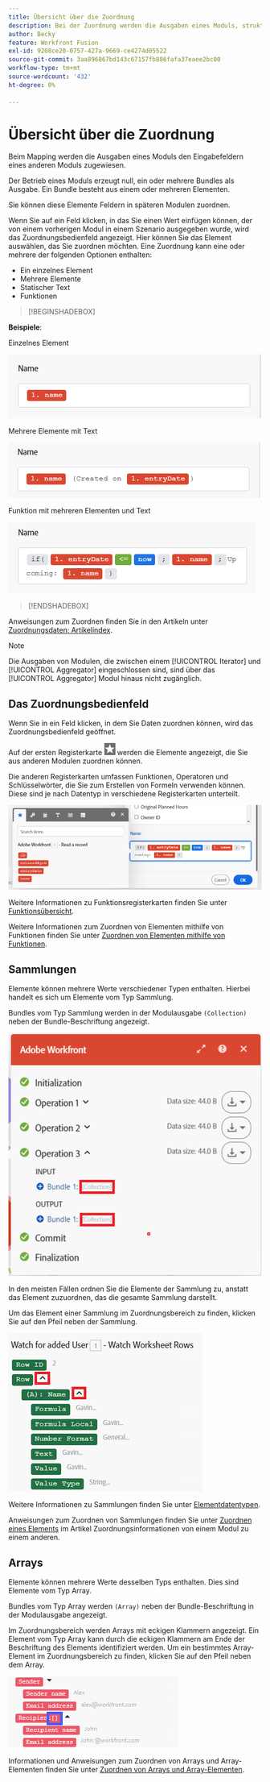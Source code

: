 ```yaml
---
title: Übersicht über die Zuordnung
description: Bei der Zuordnung werden die Ausgaben eines Moduls, strukturiert in Elemente, den Eingabefeldern eines anderen Moduls zugewiesen.
author: Becky
feature: Workfront Fusion
exl-id: 9208ce20-0757-427a-9669-ce4274d05522
source-git-commit: 3aa896867bd143c67157fb886fafa37eaee2bc00
workflow-type: tm+mt
source-wordcount: '432'
ht-degree: 0%

---
```


# Übersicht über die Zuordnung

Beim Mapping werden die Ausgaben eines Moduls den Eingabefeldern eines anderen Moduls zugewiesen.

Der Betrieb eines Moduls erzeugt null, ein oder mehrere Bundles als Ausgabe. Ein Bundle besteht aus einem oder mehreren Elementen.

Sie können diese Elemente Feldern in späteren Modulen zuordnen.

Wenn Sie auf ein Feld klicken, in das Sie einen Wert einfügen können, der von einem vorherigen Modul in einem Szenario ausgegeben wurde, wird das Zuordnungsbedienfeld angezeigt. Hier können Sie das Element auswählen, das Sie zuordnen möchten. Eine Zuordnung kann eine oder mehrere der folgenden Optionen enthalten:

* Ein einzelnes Element
* Mehrere Elemente
* Statischer Text
* Funktionen

>[!BEGINSHADEBOX]

**Beispiele**:

Einzelnes Element

![Einzelnes Element zuordnen](assets/map-single.png)

Mehrere Elemente mit Text

![Mehrere Elemente zuordnen](assets/map-multiple-with-text.png)

Funktion mit mehreren Elementen und Text

![Formel mit Text zuordnen](assets/map-formula-with-text.png)


>[!ENDSHADEBOX]


Anweisungen zum Zuordnen finden Sie in den Artikeln unter [Zuordnungsdaten: Artikelindex](/help/workfront-fusion/create-scenarios/map-data/map-data-toc.md).

>[!NOTE]
>
>Die Ausgaben von Modulen, die zwischen einem [!UICONTROL Iterator] und [!UICONTROL Aggregator] eingeschlossen sind, sind über das [!UICONTROL Aggregator] Modul hinaus nicht zugänglich.

## Das Zuordnungsbedienfeld

Wenn Sie in ein Feld klicken, in dem Sie Daten zuordnen können, wird das Zuordnungsbedienfeld geöffnet.

Auf der ersten Registerkarte ![Aus anderen Modulen zuordnen](assets/toolbar-icon-functions-you-map-from-other-modules.png) werden die Elemente angezeigt, die Sie aus anderen Modulen zuordnen können.

Die anderen Registerkarten umfassen Funktionen, Operatoren und Schlüsselwörter, die Sie zum Erstellen von Formeln verwenden können. Diese sind je nach Datentyp in verschiedene Registerkarten unterteilt.

![Zuordnungsbereich](assets/mapping-panel-blank.png)


Weitere Informationen zu Funktionsregisterkarten finden Sie unter [Funktionsübersicht](/help/workfront-fusion/get-started-with-fusion/understand-fusion/function-overview.md).

Weitere Informationen zum Zuordnen von Elementen mithilfe von Funktionen finden Sie unter [Zuordnen von Elementen mithilfe von Funktionen](/help/workfront-fusion/create-scenarios/map-data/map-using-functions.md).

## Sammlungen

Elemente können mehrere Werte verschiedener Typen enthalten. Hierbei handelt es sich um Elemente vom Typ Sammlung.

Bundles vom Typ Sammlung werden in der Modulausgabe `(Collection)` neben der Bundle-Beschriftung angezeigt.

![Sammlung](assets/collection.png)

In den meisten Fällen ordnen Sie die Elemente der Sammlung zu, anstatt das Element zuzuordnen, das die gesamte Sammlung darstellt.

Um das Element einer Sammlung im Zuordnungsbereich zu finden, klicken Sie auf den Pfeil neben der Sammlung.

![Sammlungs-Dropdown](assets/collection-dropdown.png)

Weitere Informationen zu Sammlungen finden Sie unter [Elementdatentypen](/help/workfront-fusion/references/mapping-panel/data-types/item-data-types.md).

Anweisungen zum Zuordnen von Sammlungen finden Sie unter [Zuordnen eines Elements](/help/workfront-fusion/create-scenarios/map-data/map-data-from-one-to-another.md#map-an-item) im Artikel Zuordnungsinformationen von einem Modul zu einem anderen.

## Arrays

Elemente können mehrere Werte desselben Typs enthalten. Dies sind Elemente vom Typ Array.

Bundles vom Typ Array werden `(Array)` neben der Bundle-Beschriftung in der Modulausgabe angezeigt.

Im Zuordnungsbereich werden Arrays mit eckigen Klammern angezeigt. Ein Element vom Typ Array kann durch die eckigen Klammern am Ende der Beschriftung des Elements identifiziert werden. Um ein bestimmtes Array-Element im Zuordnungsbereich zu finden, klicken Sie auf den Pfeil neben dem Array.

![Array](assets/array.png)

Informationen und Anweisungen zum Zuordnen von Arrays und Array-Elementen finden Sie unter [Zuordnen von Arrays und Array-Elementen](/help/workfront-fusion/create-scenarios/map-data/map-an-array.md).
